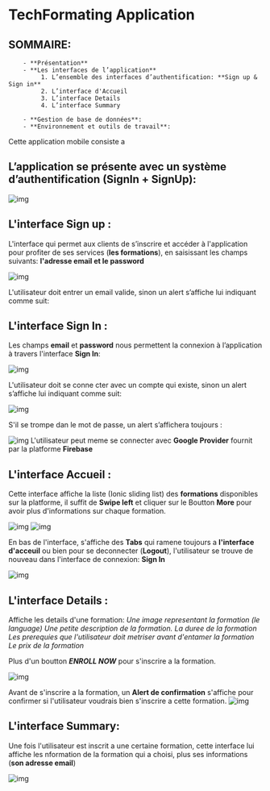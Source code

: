 # TechFormating Application
## SOMMAIRE:

        - **Présentation**
        - **Les interfaces de l’application**
             1. L’ensemble des interfaces d’authentification: **Sign up & Sign in**
             2. L’interface d'Accueil
             3. L’interface Details
             4. L’interface Summary

        - **Gestion de base de données**:
        - **Environnement et outils de travail**:

Cette application mobile consiste a 

## L’application se présente avec un système d’authentification (SignIn + SignUp):
![img](./ScreenShot/home.png)
## L'interface Sign up :
L'interface qui permet aux clients de s’inscrire et accéder à l'application pour profiter de ses services (**les formations**), en saisissant les champs suivants: **l'adresse email et le password**

![img](./ScreenShot/SignUp.png)

L'utilisateur doit entrer un email valide,  sinon un alert s’affiche lui indiquant comme suit:


## L'interface Sign In :
Les champs **email** et **password** nous permettent la connexion à l’application à travers l'interface **Sign In**:

![img](./ScreenShot/SignIn.png)

L'utilisateur doit se conne cter avec un compte qui existe, sinon un alert s’affiche lui indiquant comme suit:

![img](./ScreenShot/no_user.png)

S'il se trompe dan le mot de passe, un alert s’affichera toujours :

![img](./ScreenShot/wrong_password.png)
L'utilisateur peut meme se connecter avec **Google Provider** fournit par la platforme **Firebase**

## L'interface Accueil :
Cette interface affiche la liste (Ionic sliding list) des **formations** disponibles sur la platforme, il suffit de **Swipe left** et cliquer sur le Boutton **More** pour avoir plus d'informations sur chaque formation.

![img](./ScreenShot/dashboard.png)
![img](./ScreenShot/more_button.png)

En bas de l'interface, s'affiche des **Tabs** qui ramene toujours a **l'interface d'acceuil** ou bien pour se deconnecter (**Logout**), l'utilisateur se trouve de nouveau dans l'interface de connexion: **Sign In**

![img](./ScreenShot/tabs.png)

## L'interface Details :
Affiche les details d'une formation:
_Une image representant la formation (le language)_
_Une petite description de la formation._
_La duree de la formation_
_Les prerequies que l'utilisateur doit metriser avant d'entamer la formation_
_Le prix de la formation_

Plus d'un boutton _**ENROLL NOW**_ pour s'inscrire a la formation.

![img](./ScreenShot/details.png)

Avant de s'inscrire a la formation, un **Alert de confirmation** s'affiche pour confirmer si l'utilisateur voudrais bien s'inscrire a cette formation.
![img](./ScreenShot/enroll_confirm.png)

## L'interface Summary:
Une fois l'utilisateur est inscrit a une certaine formation, cette interface lui affiche les nformation de la formation qui a choisi, plus ses informations (**son adresse email**)

![img](./ScreenShot/summary.png)







